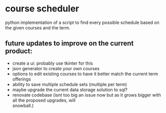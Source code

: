 # course scheduler
 python implementation of a script to find every possible schedule based on the given courses and the term.

 ## future updates to improve on the current product:
 - create a ui: probably use tkinter for this
 - json generator to create your own courses
 - options to edit existing courses to have it better match the current term offerings
 - ability to save multiple schedule sets (multiple per term)
 - maybe upgrade the current data storage solution to sql?
 - renovate codebase (isnt too big an issue now but as it grows bigger with all the proposed upgrades, will     
    snowball.)

